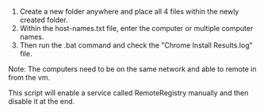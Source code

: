 1. Create a new folder anywhere and place all 4 files within the newly created folder. 
2. Within the host-names.txt file, enter the computer or multiple computer names.
3. Then run the .bat command and check the "Chrome Install Results.log" file.

Note: The computers need to be on the same network and able to remote in from the vm. 

This script will enable a service called RemoteRegistry manually and then disable it at the end. 
